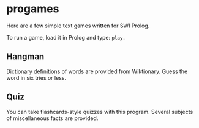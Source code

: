# progames

Here are a few simple text games written for SWI Prolog.

To run a game, load it in Prolog and type: `play.`

## Hangman

Dictionary definitions of words are provided from Wiktionary. Guess the word in six tries or less.

## Quiz

You can take flashcards-style quizzes with this program. Several subjects of miscellaneous facts are provided.
